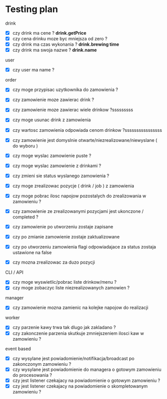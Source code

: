 # Testing plan

drink

- [x] czy drink ma cene ? **drink.getPrice**
- [x] czy cena drinku moze byc mniejsza od zero ?
- [x] czy drink ma czas wykonania ?  **drink.brewing time**
- [x] czy drink ma swoja nazwe ? **drink.name**

user

- [x] czy user ma name ?

order

- [x] czy moge przypisac uzytkownika do zamowienia ?
- [x] czy zamowienie moze zawierac drink ?
- [x] czy zamowienie moze zawierac wiele drinkow ?sssssssss
- [x] czy moge usunac drink z zamowienia
- [x] czy wartosc zamowienia odpowiada cenom drinkow ?ssssssssssssssss
- [x] czy zamowienie jest domyslnie otwarte/niezrealizowane/niewyslane ( do wyboru )
- [x] czy moge wyslac zamowienie puste ?
- [x] czy moge wyslac zamowienie z drinkami ?
- [x] czy zmieni sie status wyslanego zamowienia ?

- [x] czy moge zrealizowac pozycje ( drink / job ) z zamowienia
- [x] czy moge pobrac ilosc napojow pozostalych do zrealizowania w zamowieniu ?
- [x] czy zamowienie ze zrealizowanymi pozycjami jest ukonczone / completed ?
- [x] czy zamowienie po utworzeniu zostaje zapisane
- [x] czy po zmianie zamowienie zostaje zaktualizowane
- [x] czy po utworzeniu zamowienia flagi odpowiadajace za status zostaja ustawione na false
- [x] czy mozna zrealizowac za duzo pozycji

CLI / API

- [x] czy moge wyswietlic/pobrac liste drinkow/menu ?
- [x] czy moge zobaczyc liste niezrealizowanych zamowien ?

manager

- [x] czy zamowienie mozna zamienic na kolejke napojow do realizacji

worker

- [x] czy parzenie kawy trwa tak dlugo jak zakladano ?
- [x] czy zakonczenie parzenia skutkuje zmniejszeniem ilosci kaw w zamowieniu ?

event based

- [x] czy wysylane jest powiadomienie/notifikacja/broadcast po zakonczonym zamowieniu ?
- [x] czy wysylane jest powiadomienie do managera o gotowym zamowieniu do procesowania ?
- [x] czy jest listener czekajacy na powiadomienie o gotowym zamowieniu ?
- [x] czy jest listener czekajacy na powiadomienie o skompletowanym zamowieniu ?
